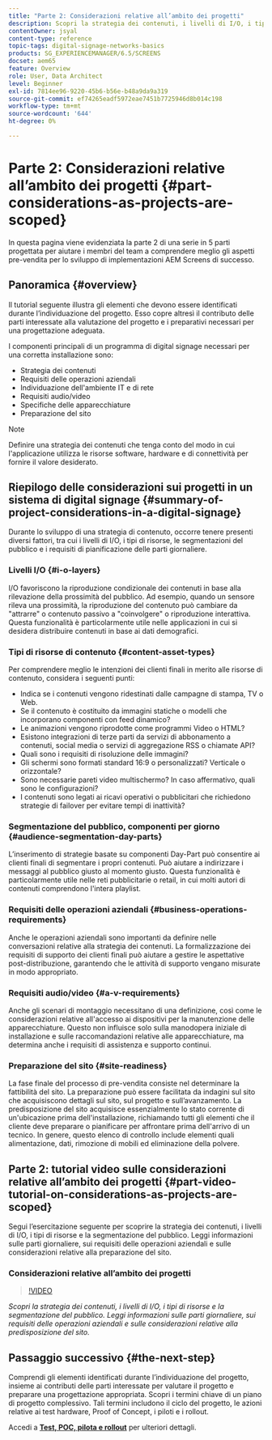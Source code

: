 ```yaml
---
title: "Parte 2: Considerazioni relative all’ambito dei progetti"
description: Scopri la strategia dei contenuti, i livelli di I/O, i tipi di risorse e la segmentazione del pubblico in AEM Screens. Leggi informazioni sulle parti giornaliere, sui requisiti delle operazioni aziendali e sulle considerazioni relative alla predisposizione del sito.
contentOwner: jsyal
content-type: reference
topic-tags: digital-signage-networks-basics
products: SG_EXPERIENCEMANAGER/6.5/SCREENS
docset: aem65
feature: Overview
role: User, Data Architect
level: Beginner
exl-id: 7814ee96-9220-45b6-b56e-b48a9da9a319
source-git-commit: ef74265eadf5972eae7451b7725946d8b014c198
workflow-type: tm+mt
source-wordcount: '644'
ht-degree: 0%

---
```


# Parte 2: Considerazioni relative all’ambito dei progetti {#part-considerations-as-projects-are-scoped}

In questa pagina viene evidenziata la parte 2 di una serie in 5 parti progettata per aiutare i membri del team a comprendere meglio gli aspetti pre-vendita per lo sviluppo di implementazioni AEM Screens di successo.

## Panoramica {#overview}

Il tutorial seguente illustra gli elementi che devono essere identificati durante l’individuazione del progetto. Esso copre altresì il contributo delle parti interessate alla valutazione del progetto e i preparativi necessari per una progettazione adeguata.

I componenti principali di un programma di digital signage necessari per una corretta installazione sono:

* Strategia dei contenuti
* Requisiti delle operazioni aziendali
* Individuazione dell&#39;ambiente IT e di rete
* Requisiti audio/video
* Specifiche delle apparecchiature
* Preparazione del sito

>[!NOTE]
>
>Definire una strategia dei contenuti che tenga conto del modo in cui l&#39;applicazione utilizza le risorse software, hardware e di connettività per fornire il valore desiderato.

## Riepilogo delle considerazioni sui progetti in un sistema di digital signage {#summary-of-project-considerations-in-a-digital-signage}

Durante lo sviluppo di una strategia di contenuto, occorre tenere presenti diversi fattori, tra cui i livelli di I/O, i tipi di risorse, le segmentazioni del pubblico e i requisiti di pianificazione delle parti giornaliere.

### Livelli I/O {#i-o-layers}

I/O favoriscono la riproduzione condizionale dei contenuti in base alla rilevazione della prossimità del pubblico. Ad esempio, quando un sensore rileva una prossimità, la riproduzione del contenuto può cambiare da &quot;attrarre&quot; o contenuto passivo a &quot;coinvolgere&quot; o riproduzione interattiva. Questa funzionalità è particolarmente utile nelle applicazioni in cui si desidera distribuire contenuti in base ai dati demografici.

### Tipi di risorse di contenuto {#content-asset-types}

Per comprendere meglio le intenzioni dei clienti finali in merito alle risorse di contenuto, considera i seguenti punti:

* Indica se i contenuti vengono ridestinati dalle campagne di stampa, TV o Web.
* Se il contenuto è costituito da immagini statiche o modelli che incorporano componenti con feed dinamico?
* Le animazioni vengono riprodotte come programmi Video o HTML?
* Esistono integrazioni di terze parti da servizi di abbonamento a contenuti, social media o servizi di aggregazione RSS o chiamate API?
* Quali sono i requisiti di risoluzione delle immagini?
* Gli schermi sono formati standard 16:9 o personalizzati? Verticale o orizzontale?
* Sono necessarie pareti video multischermo? In caso affermativo, quali sono le configurazioni?
* I contenuti sono legati ai ricavi operativi o pubblicitari che richiedono strategie di failover per evitare tempi di inattività?

### Segmentazione del pubblico, componenti per giorno {#audience-segmentation-day-parts}

L’inserimento di strategie basate su componenti Day-Part può consentire ai clienti finali di segmentare i propri contenuti. Può aiutare a indirizzare i messaggi al pubblico giusto al momento giusto. Questa funzionalità è particolarmente utile nelle reti pubblicitarie o retail, in cui molti autori di contenuti comprendono l&#39;intera playlist.

### Requisiti delle operazioni aziendali {#business-operations-requirements}

Anche le operazioni aziendali sono importanti da definire nelle conversazioni relative alla strategia dei contenuti. La formalizzazione dei requisiti di supporto dei clienti finali può aiutare a gestire le aspettative post-distribuzione, garantendo che le attività di supporto vengano misurate in modo appropriato.

### Requisiti audio/video {#a-v-requirements}

Anche gli scenari di montaggio necessitano di una definizione, così come le considerazioni relative all&#39;accesso ai dispositivi per la manutenzione delle apparecchiature. Questo non influisce solo sulla manodopera iniziale di installazione e sulle raccomandazioni relative alle apparecchiature, ma determina anche i requisiti di assistenza e supporto continui.

### Preparazione del sito {#site-readiness}

La fase finale del processo di pre-vendita consiste nel determinare la fattibilità del sito. La preparazione può essere facilitata da indagini sul sito che acquisiscono dettagli sul sito, sul progetto e sull’avanzamento. La predisposizione del sito acquisisce essenzialmente lo stato corrente di un&#39;ubicazione prima dell&#39;installazione, richiamando tutti gli elementi che il cliente deve preparare o pianificare per affrontare prima dell&#39;arrivo di un tecnico. In genere, questo elenco di controllo include elementi quali alimentazione, dati, rimozione di mobili ed eliminazione della polvere.

## Parte 2: tutorial video sulle considerazioni relative all’ambito dei progetti {#part-video-tutorial-on-considerations-as-projects-are-scoped}

Segui l’esercitazione seguente per scoprire la strategia dei contenuti, i livelli di I/O, i tipi di risorse e la segmentazione del pubblico. Leggi informazioni sulle parti giornaliere, sui requisiti delle operazioni aziendali e sulle considerazioni relative alla preparazione del sito.

### Considerazioni relative all’ambito dei progetti

>[!VIDEO](https://video.tv.adobe.com/v/28380)

*Scopri la strategia dei contenuti, i livelli di I/O, i tipi di risorse e la segmentazione del pubblico. Leggi informazioni sulle parti giornaliere, sui requisiti delle operazioni aziendali e sulle considerazioni relative alla predisposizione del sito.*

## Passaggio successivo {#the-next-step}

Comprendi gli elementi identificati durante l’individuazione del progetto, insieme ai contributi delle parti interessate per valutare il progetto e preparare una progettazione appropriata. Scopri i termini chiave di un piano di progetto complessivo. Tali termini includono il ciclo del progetto, le azioni relative ai test hardware, Proof of Concept, i piloti e i rollout.

Accedi a **[Test, POC, pilota e rollout](testing-pocs-pilots-rollouts.md)** per ulteriori dettagli.
